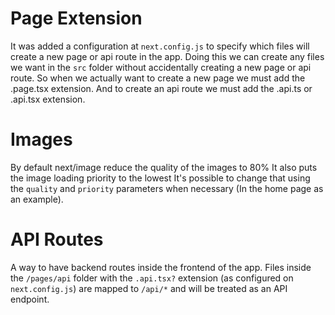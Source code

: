 # Page Extension
It was added a configuration at `next.config.js` to specify which files will
create a new page or api route in the app.
Doing this we can create any files we want in the `src` folder without accidentally
creating a new page or api route.
So when we actually want to create a new page we must add the .page.tsx extension.
And to create an api route we must add the .api.ts or .api.tsx extension.

# Images
By default next/image reduce the quality of the images to 80%
It also puts the image loading priority to the lowest
It's possible to change that using the `quality` and `priority` parameters when
necessary (In the home page as an example).

# API Routes
A way to have backend routes inside the frontend of the app.
Files inside the `/pages/api` folder with the `.api.tsx?` extension (as configured
on `next.config.js`) are mapped to `/api/*` and will be treated
as an API endpoint.
